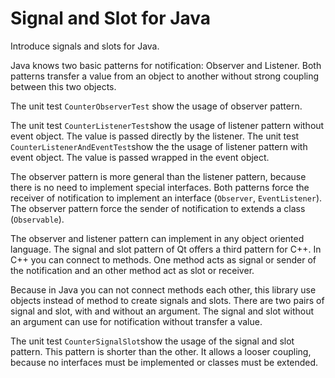 Signal and Slot for Java
========================

Introduce signals and slots for Java.

Java knows two basic patterns for notification: Observer and Listener. Both
patterns transfer a value from an object to another without strong coupling
between this two objects.

The unit test `CounterObserverTest` show the usage of observer pattern.

The unit test `CounterListenerTest`show the usage of listener pattern without
event object. The value is passed directly by the listener. The unit test
`CounterListenerAndEventTest`show the the usage of listener pattern with event
object. The value is passed wrapped in the event object.

The observer pattern is more general than the listener pattern, because there
is no need to implement special interfaces. Both patterns force the receiver of
notification to implement an interface (`Observer`, `EventListener`). The
observer pattern force the sender of notification to extends a class
(`Observable`).

The observer and listener pattern can implement in any object oriented language.
The signal and slot pattern of Qt offers a third pattern for C++. In C++ you can
connect to methods. One method acts as signal or sender of the notification and
an other method act as slot or receiver.

Because in Java you can not connect methods each other, this library use objects
instead of method to create signals and slots. There are two pairs of signal and
slot, with and without an argument. The signal and slot without an argument can
use for notification without transfer a value.

The unit test `CounterSignalSlot`show the usage of the signal and slot pattern.
This pattern is shorter than the other. It allows a looser coupling, because no
interfaces must be implemented or classes must be extended.
